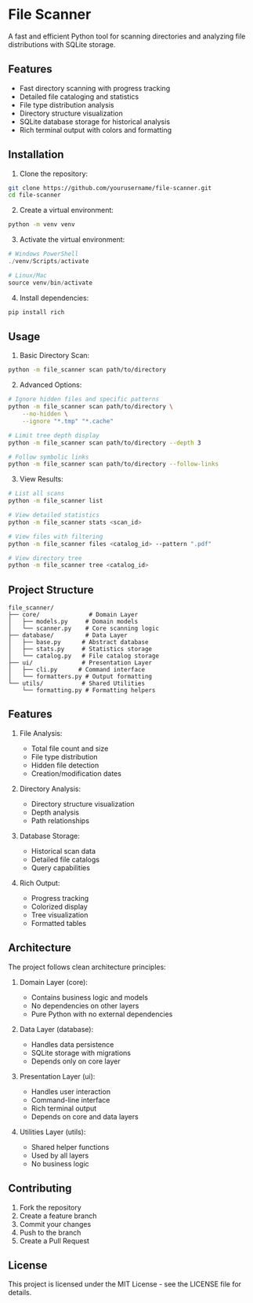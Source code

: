 # File Scanner

A fast and efficient Python tool for scanning directories and analyzing file distributions with SQLite storage.

## Features

- Fast directory scanning with progress tracking
- Detailed file cataloging and statistics
- File type distribution analysis
- Directory structure visualization
- SQLite database storage for historical analysis
- Rich terminal output with colors and formatting

## Installation

1. Clone the repository:

```bash
git clone https://github.com/yourusername/file-scanner.git
cd file-scanner
```

2. Create a virtual environment:

```bash
python -m venv venv
```

3. Activate the virtual environment:

```powershell
# Windows PowerShell
./venv/Scripts/activate

# Linux/Mac
source venv/bin/activate
```

4. Install dependencies:

```bash
pip install rich
```

## Usage

1. Basic Directory Scan:

```bash
python -m file_scanner scan path/to/directory
```

2. Advanced Options:

```bash
# Ignore hidden files and specific patterns
python -m file_scanner scan path/to/directory \
    --no-hidden \
    --ignore "*.tmp" "*.cache"

# Limit tree depth display
python -m file_scanner scan path/to/directory --depth 3

# Follow symbolic links
python -m file_scanner scan path/to/directory --follow-links
```

3. View Results:

```bash
# List all scans
python -m file_scanner list

# View detailed statistics
python -m file_scanner stats <scan_id>

# View files with filtering
python -m file_scanner files <catalog_id> --pattern ".pdf"

# View directory tree
python -m file_scanner tree <catalog_id>
```

## Project Structure

```
file_scanner/
├── core/              # Domain Layer
│   ├── models.py     # Domain models
│   └── scanner.py    # Core scanning logic
├── database/         # Data Layer
│   ├── base.py      # Abstract database
│   ├── stats.py     # Statistics storage
│   └── catalog.py   # File catalog storage
├── ui/              # Presentation Layer
│   ├── cli.py      # Command interface
│   └── formatters.py # Output formatting
└── utils/           # Shared Utilities
    └── formatting.py # Formatting helpers
```

## Features

1. File Analysis:
   - Total file count and size
   - File type distribution
   - Hidden file detection
   - Creation/modification dates

2. Directory Analysis:
   - Directory structure visualization
   - Depth analysis
   - Path relationships

3. Database Storage:
   - Historical scan data
   - Detailed file catalogs
   - Query capabilities

4. Rich Output:
   - Progress tracking
   - Colorized display
   - Tree visualization
   - Formatted tables

## Architecture

The project follows clean architecture principles:

1. Domain Layer (core):
   - Contains business logic and models
   - No dependencies on other layers
   - Pure Python with no external dependencies

2. Data Layer (database):
   - Handles data persistence
   - SQLite storage with migrations
   - Depends only on core layer

3. Presentation Layer (ui):
   - Handles user interaction
   - Command-line interface
   - Rich terminal output
   - Depends on core and data layers

4. Utilities Layer (utils):
   - Shared helper functions
   - Used by all layers
   - No business logic

## Contributing

1. Fork the repository
2. Create a feature branch
3. Commit your changes
4. Push to the branch
5. Create a Pull Request

## License

This project is licensed under the MIT License - see the LICENSE file for details.
